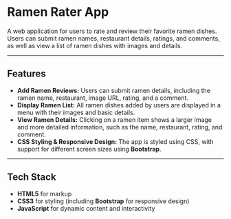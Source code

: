 # Ramen Rater App

A web application for users to rate and review their favorite ramen dishes. Users can submit ramen names, restaurant details, ratings, and comments, as well as view a list of ramen dishes with images and details.

---

## Features

- **Add Ramen Reviews:** Users can submit ramen details, including the ramen name, restaurant, image URL, rating, and a comment.
- **Display Ramen List:** All ramen dishes added by users are displayed in a menu with their images and basic details.
- **View Ramen Details:** Clicking on a ramen item shows a larger image and more detailed information, such as the name, restaurant, rating, and comment.
- **CSS Styling & Responsive Design:** The app is styled using CSS, with support for different screen sizes using **Bootstrap**.

---

## Tech Stack

- **HTML5** for markup
- **CSS3** for styling (including **Bootstrap** for responsive design)
- **JavaScript** for dynamic content and interactivity



